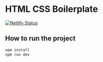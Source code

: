 # HTML CSS Boilerplate

[![Netlify Status](https://api.netlify.com/api/v1/badges/fdf5ea3f-c5aa-49ad-a7f9-007570a6aa84/deploy-status)](https://app.netlify.com/sites/silly-tartufo-32efec/deploys)



## How to run the project

```sh
npm install
npm run dev
```
